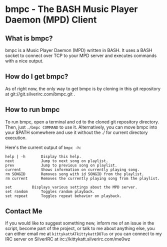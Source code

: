 bmpc - The BASH Music Player Daemon (MPD) Client
===============

What is bmpc?
---------------------

bmpc is a Music Player Daemon (MPD) written in BASH. It uses a BASH 
socket to connect over TCP to your MPD server and executes commands
with a nice output.


How do I get bmpc?
---------------------

As of right now, the only way to get bmpc is by cloning in this git
repository at git://git.silverirc.com/bmpc.git .

How to run bmpc
------------------------

To run bmpc, open a terminal and cd to the cloned git repository
directory. Then, just `./bmpc COMMAND` to use it. Alternatively,
you can move bmpc into your $PATH somewhere and use it without the
./ for current directory execution.

Here's the current output of `bmpc -h`:

	help | -h		Display this help.
	next 			Jump to next song on playlist.
	prev			Jump to previous song on playlist.
	current			Shows information on currently playing song.
	rm SONGID		Removes song with id SONGID from the playlist.
	rm current		Removes the currently playing song from the playlist.

	set			Displays various settings about the MPD server.
	set random		Toggles random playback.
	set repeat		Toggles repeat behavior on playback.


Contact Me
------------------------

If you would like to suggest something new, inform me of an issue in the
script, become part of the project, or talk to me about anything else,
you can either email me at `kittykattATkittykattDOTus` or you can connect
to my IRC server on SilverIRC at irc://kittykatt.silverirc.com/me0wz
